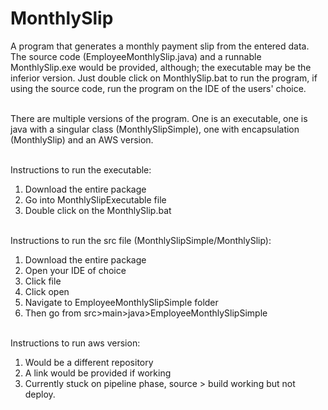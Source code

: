 # MonthlySlip
A program that generates a monthly payment slip from the entered data. The source code (EmployeeMonthlySlip.java) and a runnable MonthlySlip.exe would be provided, although; the executable may be the inferior version. Just double click on MonthlySlip.bat to run the program, if using the source code, run the program on the IDE of the users' choice. 

<br /> There are multiple versions of the program. One is an executable, one is java with a singular class (MonthlySlipSimple), one with encapsulation (MonthlySlip) and an AWS version. 

<br />Instructions to run the executable:
1. Download the entire package
2. Go into MonthlySlipExecutable file
3. Double click on the MonthlySlip.bat

<br /> Instructions to run the src file (MonthlySlipSimple/MonthlySlip):
1. Download the entire package
2. Open your IDE of choice
3. Click file
4. Click open
5. Navigate to EmployeeMonthlySlipSimple folder
6. Then go from src>main>java>EmployeeMonthlySlipSimple

<br /> Instructions to run aws version:
1. Would be a different repository
2. A link would be provided if working
3. Currently stuck on pipeline phase, source > build working but not deploy.

